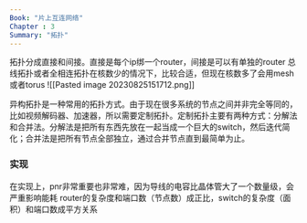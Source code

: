 ```yaml
---
Book: "片上互连网络"
Chapter : 3
Summary: "拓扑"
---
```


拓扑分成直接和间接。直接是每个ip绑一个router，间接是可以有单独的router
总线拓扑或者全相连拓扑在核数少的情况下，比较合适，但现在核数多了会用mesh或者torus
![[Pasted image 20230825151712.png]]

异构拓扑是一种常用的拓扑方式。由于现在很多系统的节点之间并非完全等同的，比如视频解码器、加速器，所以需要定制拓扑。定制拓扑主要有两种方式：分解法和合并法。分解法是把所有东西先放在一起当成一个巨大的switch，然后迭代简化；合并法是把所有节点全部独立，通过合并节点直到最简单为止。

### 实现
在实现上，pnr非常重要也非常难，因为导线的电容比晶体管大了一个数量级，会严重影响能耗
router的复杂度和端口数（节点数）成正比，switch的复杂度（面积）和端口数成平方关系
